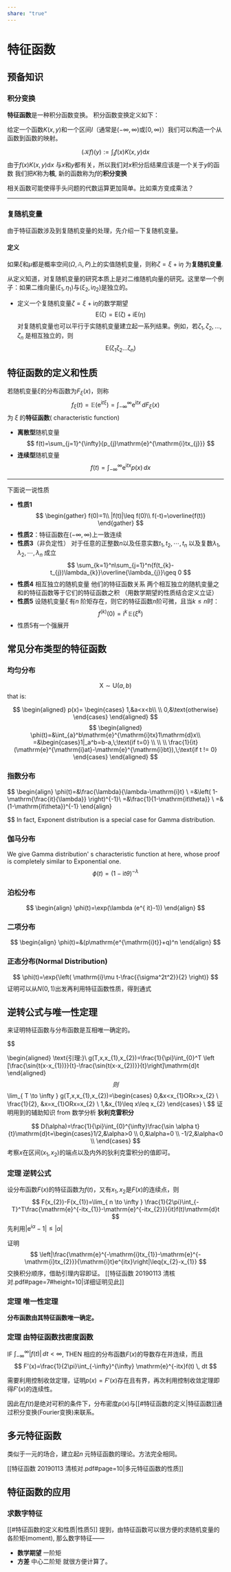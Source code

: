 ```yaml
---
share: "true"
---
```


# 特征函数

## 预备知识
### 积分变换

**特征函数**是一种积分函数变换。
积分函数变换定义如下：

给定一个函数$K(x,y)$和一个区间$I$（通常是$(-\infty,\infty)$或$[0,\infty)$）我们可以构造一个从函数到函数的映射。

$$
(\mathcal{K}f)(y):=\int_{I}f(x)K(x,y)\mathrm{d}x
$$
由于$f(x)K(x,y)\mathrm{d}x$ 与$x$和$y$都有关，所以我们对$x$积分后结果应该是一个关于$y$的函数
我们把$K$称为**核**, 新的函数称为$f$的**积分变换**

相关函数可能使得手头问题的代数运算更加简单。比如乘方变成乘法？

---

### 复随机变量
由于特征函数涉及到复随机变量的处理，先介绍一下复随机变量。

#### 定义
如果$\xi$和$\mu$都是概率空间$(\Omega,\mathbb{A},P)$上的实值随机变量，则称$\zeta=\xi+\mathrm{i}\eta$ 为**复随机变量**.

从定义知道，对复随机变量的研究本质上是对二维随机向量的研究。这里举一个例子：如果二维向量$(\xi_{1},\eta_{1})$与$(\xi_{2},\mathrm{i}\eta_{2})$是独立的。

- 定义一个复随机变量$\zeta=\xi+\mathrm{i}\eta$的数学期望
$$
\mathrm{E(\zeta)=E(\zeta)+iE(\eta)}
$$
对复随机变量也可以平行于实随机变量建立起一系列结果。例如，若$\zeta_{1},\zeta_{2},\dots ,\zeta_{n}$ 是相互独立的，则
$$
\mathrm{E(\zeta_{1}\zeta_{2}\dots \zeta_{n})}
$$
## 特征函数的定义和性质

若随机变量$\xi$的分布函数为$F_{\xi}(x)$，则称
$$
f_{\xi}(t)=\mathbb{E}(\mathrm{e}^{\mathrm{i}t\xi})=\int_{-\infty}^{\infty} \mathrm{e}^{\mathrm{i}tx} \, dF_{\xi}(x)
$$
为$\;\xi\;$的**特征函数**( characteristic function)

- **离散型**随机变量
$$
	f(t)=\sum_{j=1}^{\infty}{p_{j}\mathrm{e}^{\mathrm{i}tx_{j}}}
$$
- **连续型**随机变量 
$$
	f(t)=\int_{-\infty}^{\infty} \mathrm{e}^{\mathrm{i}tx}p(x) \, dx 
$$
---
下面说一说性质

- **性质1**
$$
\begin{gather}
f(0)=1\\
|f(t)|\leq f(0)\\
f(-t)=\overline{f(t)}
\end{gather}
$$
- **性质2**：特征函数在$\left( -\infty,\infty \right)$上一致连续
- **性质3**（非负定性）
	对于任意的正整数$n$以及任意实数$t_{1},t_{2},\cdots,t_{n}\;$以及复数$\lambda_{1},\lambda_{2},\cdots,\lambda_{n}\;$成立
$$
\sum_{k=1}^n\sum_{j=1}^n{f(t_{k}-t_{j})\lambda_{k}}\overline{\lambda_{j}}\geq 0
$$
- **性质4** 相互独立的随机变量 他们的特征函数关系
	两个相互独立的随机变量之和的特征函数等于它们的特征函数之积
	（用数学期望的性质结合定义立证）
- **性质5** 设随机变量$\xi\,$有$n\;$阶矩存在，则它的特征函数$n$阶可微，且当$k\leq n$时：
$$
f^{(k)}(0)=\mathrm{i}^k\,\mathbb{E}(\xi^k)
$$
- 性质5有一个强展开
## 常见分布类型的特征函数
### 均匀分布
$$\mathrm{X}\sim \mathrm{U}(a,b)$$
that is:

$$
\begin{aligned}
p(x)=
\begin{cases}
1,&a<x<b\\ \\
0,&\text{otherwise}
\end{cases}
\end{aligned}
$$
$$
\begin{aligned}
\phi(t)=&\int_{a}^b\mathrm{e}^{\mathrm{i}tx}1\mathrm{d}x\\
=&\begin{cases}1|_a^b=b-a,\;\text{if t=0} \\ \\
 \\
\frac{1}{it}(\mathrm{e}^{\mathrm{i}at}-\mathrm{e}^{\mathrm{i}bt}),\;\text{if t != 0}
\end{cases}
\end{aligned}
$$
### 指数分布

$$
\begin{align}
\phi(t)=&\frac{\lambda}{\lambda-\mathrm{i}t} \\ 
=&\left( 1-\mathrm{\frac{it}{\lambda}} \right)^{-1}\\
=&\frac{1}{1-\mathrm{it\theta}} \\
=&(1-\mathrm{it\theta})^{-1}
\end{align}

$$
In fact, Exponent distribution is a special case for Gamma distribution. 
###  伽马分布
We give Gamma distribution' s characteristic function at here, whose proof is completely similar to Exponential one.
$$
\phi(t)=(1-\mathrm{i}t\theta)^{-\lambda}
$$

### 泊松分布
$$
\begin{align}
\phi(t)=\exp(\lambda (e^{ it}-1))
\end{align}
$$

### 二项分布

$$
\begin{align}
\phi(t)=&(p\mathrm{e^{\mathrm{i}t}}+q)^n
\end{align}
$$

### 正态分布(Normal Distribution)
$$
\phi(t)=\exp{\left( \mathrm{i}\mu t-\frac{{\sigma^2t^2}}{2} \right)}
$$
证明可以从$N(0,1)$出发再利用特征函数性质，得到通式
## 逆转公式与唯一性定理

来证明特征函数与分布函数是互相唯一确定的。

$$

\begin{aligned}
\text{引理:}\\
g(T,x,x_{1},x_{2})=\frac{1}{\pi}\int_{0}^T
\left [\frac{\sin{t(x-x_{1})}}{t}-\frac{\sin{t(x-x_{2})}}{t}\right]\mathrm{d}t
\end{aligned}
$$
则
$$
\lim_{ T \to \infty } g(T,x,x_{1},x_{2})=\begin{cases} 0,&x<x_{1}ORx>x_{2}
\\
\frac{1}{2}, &x=x_{1}ORx=x_{2} \\
1,&x_{1}\leq x\leq x_{2}
\end{cases} \\
$$
证明用到的辅助知识 from 数学分析 **狄利克雷积分**

$$
D(\alpha)=\frac{1}{\pi}\int_{0}^{\infty}\frac{\sin \alpha t}{t}\mathrm{d}t=\begin{cases}1/2,&\alpha>0 \\
0,&\alpha=0 \\
-1/2,&\alpha<0 \\
\end{cases}
$$
考察$x$在区间$(x_1,x_2)$的端点以及内外的狄利克雷积分的值即可。


### **定理** 逆转公式

设分布函数$F(x)$的特征函数为$f(t)$，又有$x_{1},x_{2}$是$F(x)$的连续点，则
$$
F(x_{2})-F(x_{1})=\lim_{ n \to \infty } \frac{1}{2\pi}\int_{-T}^T\frac{\mathrm{e}^{-itx_{1}}-\mathrm{e}^{-itx_{2}}}{it}f(t)\mathrm{d}t
$$
先利用$|\mathrm{e}^{i\alpha}-1|\leq|\alpha|$

证明
$$
\left|\frac{\mathrm{e}^{-\mathrm{i}tx_{1}}-\mathrm{e}^{-\mathrm{i}tx_{2}}}{\mathrm{i}t}e^{itx}\right|\leq{x_{2}-x_{1}}
$$
交换积分顺序，借助引理内容即证。
[[特征函数  20190113  清核对.pdf#page=7#height=10|详细证明见此]]
### 定理 **唯一性定理**

**分布函数由其特征函数唯一确定。**

### 定理 由特征函数找密度函数

IF $\int_{-\infty}^{\infty} |f(t)| \, dt<\infty$, THEN 相应的分布函数$F(x)$的导数存在并连续，而且
$$
F'(x)=\frac{1}{2\pi}\int_{-\infty}^{\infty} \mathrm{e}^{-itx}f(t) \, dt 
$$

需要利用控制收敛定理，证明$p(x)=F'(x)$存在且有界，再次利用控制收敛定理即得$F'(x)$的连续性。

因此在$f(t)$是绝对可积的条件下，分布密度$p(x)$与[[#特征函数的定义|特征函数]]通过积分变换(Fourier变换)来联系。

## 多元特征函数

类似于一元的场合，建立起$n\;$元特征函数的理论。方法完全相同。

[[特征函数  20190113  清核对.pdf#page=10|多元特征函数的性质]]

## 特征函数的应用

### 求数字特征

[[#特征函数的定义和性质|性质5]] 提到，由特征函数可以很方便的求随机变量的各阶矩(moment), 那么数字特征——
- **数学期望** 一阶矩
- **方差** 中心二阶矩
就很方便计算了。